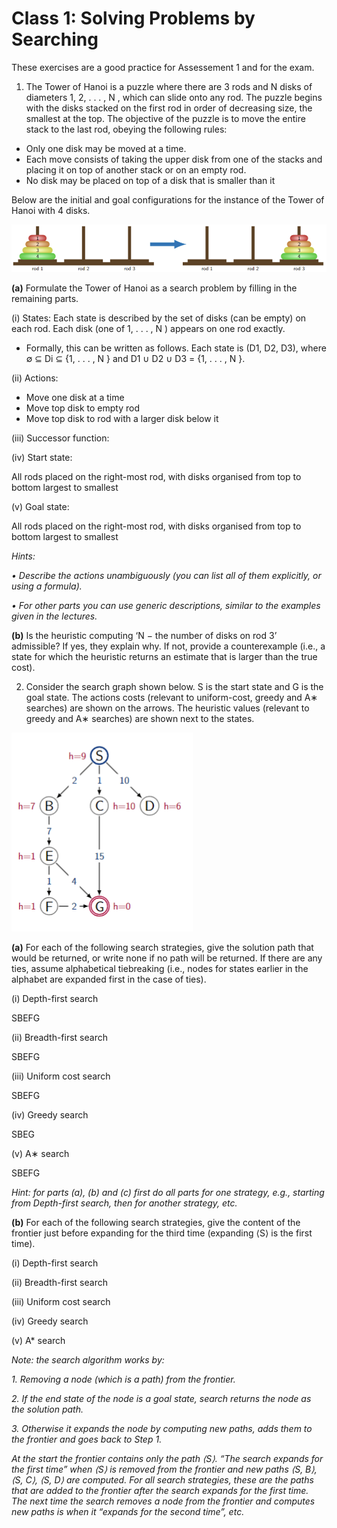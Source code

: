 # Class 1: Solving Problems by Searching

These exercises are a good practice for Assessement 1 and for the exam.

1. The Tower of Hanoi is a puzzle where there are 3 rods and N disks of diameters 1, 2, . . . , N , which can slide onto any rod. The puzzle begins with the disks stacked on the first rod in order of decreasing size, the smallest at the top. The objective of the puzzle is to move the entire stack to the last rod, obeying the following rules:

- Only one disk may be moved at a time.
- Each move consists of taking the upper disk from one of the stacks and placing it on top of another stack or on an empty rod.
- No disk may be placed on top of a disk that is smaller than it

Below are the initial and goal configurations for the instance of the Tower of Hanoi with 4 disks.

![Tower of Hanoi Image](TowerOfHanoiImage.png)

**(a)** Formulate the Tower of Hanoi as a search problem by filling in the remaining parts.

(i) States: Each state is described by the set of disks (can be empty) on each rod. Each disk (one of 1, . . . , N ) appears on one rod exactly.

- Formally, this can be written as follows. Each state is (D1, D2, D3), where ∅ ⊆ Di ⊆ {1, . . . , N } and D1 ∪ D2 ∪ D3 = {1, . . . , N }.

(ii) Actions:

- Move one disk at a time
- Move top disk to empty rod
- Move top disk to rod with a larger disk below it

(iii) Successor function:



(iv) Start state:

All rods placed on the right-most rod, with disks organised from top to bottom largest to smallest

(v) Goal state:

All rods placed on the right-most rod, with disks organised from top to bottom largest to smallest

_Hints:_

_• Describe the actions unambiguously (you can list all of them explicitly, or using a formula)._

_• For other parts you can use generic descriptions, similar to the examples given in the lectures._

**(b)** Is the heuristic computing ‘N − the number of disks on rod 3’ admissible? If yes, they explain why. If not, provide a counterexample (i.e., a state for which the heuristic returns an estimate that is larger than the true cost).

2. Consider the search graph shown below. S is the start state and G is the goal state. The
actions costs (relevant to uniform-cost, greedy and A∗ searches) are shown on the arrows. The heuristic values (relevant to greedy and A∗ searches) are shown next to the states.

![Search Graph Image](SearchGraphImage.png)

**(a)** For each of the following search strategies, give the solution path that would be returned, or write none if no path will be returned. If there are any ties, assume alphabetical tiebreaking (i.e., nodes for states earlier in the alphabet are expanded first in the case of ties).

(i) Depth-first search

SBEFG

(ii) Breadth-first search

SBEFG

(iii) Uniform cost search

SBEFG

(iv) Greedy search

SBEG

(v) A∗ search

SBEFG

_Hint: for parts (a), (b) and (c) first do all parts for one strategy, e.g., starting from Depth-first search, then for another strategy, etc._

**(b)** For each of the following search strategies, give the content of the frontier just before expanding for the third time (expanding ⟨S⟩ is the first time).

(i) Depth-first search

(ii) Breadth-first search

(iii) Uniform cost search

(iv) Greedy search

(v) A* search

_Note: the search algorithm works by:_

_1. Removing a node (which is a path) from the frontier._

_2. If the end state of the node is a goal state, search returns the node as the solution path._

_3. Otherwise it expands the node by computing new paths, adds them to the frontier and goes back to Step 1._

_At the start the frontier contains only the path ⟨S⟩. “The search expands for the first time” when ⟨S⟩ is removed from the frontier and new paths ⟨S, B⟩, ⟨S, C⟩, ⟨S, D⟩ are computed. For all search strategies, these are the paths that are added to the frontier after the search expands for the first time. The next time the search removes a node from the frontier and computes new paths is when it “expands for the second time”, etc._
